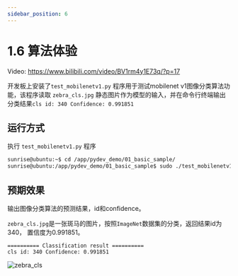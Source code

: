 ```yaml
---
sidebar_position: 6
---
```


# 1.6 算法体验

Video: https://www.bilibili.com/video/BV1rm4y1E73q/?p=17

开发板上安装了`test_mobilenetv1.py` 程序用于测试mobilenet v1图像分类算法功能，该程序读取 `zebra_cls.jpg` 静态图片作为模型的输入，并在命令行终端输出分类结果`cls id: 340 Confidence: 0.991851`


## 运行方式
执行 `test_mobilenetv1.py` 程序

  ```bash
  sunrise@ubuntu:~$ cd /app/pydev_demo/01_basic_sample/
  sunrise@ubuntu:/app/pydev_demo/01_basic_sample$ sudo ./test_mobilenetv1.py
  ```

## 预期效果
输出图像分类算法的预测结果，id和confidence。

`zebra_cls.jpg`是一张斑马的图片，按照`ImageNet`数据集的分类，返回结果id为340， 置信度为0.991851。

```shell
========== Classification result ==========
cls id: 340 Confidence: 0.991851
```

![zebra_cls](https://rdk-doc.oss-cn-beijing.aliyuncs.com/doc/img/04_Algorithm_Application/01_pydev_dnn_demo/image/pydev_dnn_demo/zebra_cls.jpg)




